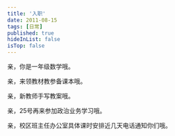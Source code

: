 ```yaml
---
title: '入职'
date: 2011-08-15 
tags: [日常]
published: true
hideInList: false
isTop: false
---
```


亲，你是一年级数学哦。

亲，来领教材教参备课本哦。

亲，新教师手写教案哦。

亲，25号再来参加政治业务学习哦。

亲，校区班主任办公室具体课时安排近几天电话通知你们哦。